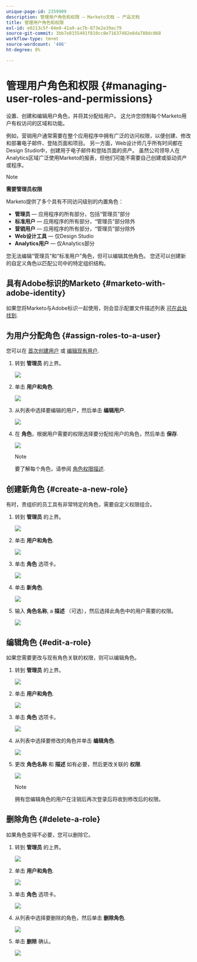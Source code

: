 ```yaml
---
unique-page-id: 2359909
description: 管理用户角色和权限 — Marketo文档 — 产品文档
title: 管理用户角色和权限
exl-id: e0213c5f-04e0-41a9-ac7b-873e2e39ac79
source-git-commit: 3bb7e8155491f810cc0e71637482e6da788dc068
workflow-type: tm+mt
source-wordcount: '486'
ht-degree: 0%

---
```


# 管理用户角色和权限 {#managing-user-roles-and-permissions}

设置、创建和编辑用户角色，并将其分配给用户。 这允许您控制每个Marketo用户有权访问的区域和功能。

例如，营销用户通常需要在整个应用程序中拥有广泛的访问权限，以便创建、修改和部署电子邮件、登陆页面和项目。 另一方面，Web设计师几乎所有时间都在Design Studio中，创建用于电子邮件和登陆页面的资产。 虽然公司领导人在Analytics区域广泛使用Marketo的报表，但他们可能不需要自己创建或驱动资产或程序。

>[!NOTE]
>
>**需要管理员权限**

Marketo提供了多个具有不同访问级别的内置角色：

* **管理员**  — 应用程序的所有部分，包括“管理员”部分
* **标准用户**  — 应用程序的所有部分，“管理员”部分除外
* **营销用户**  — 应用程序的所有部分，“管理员”部分除外
* **Web设计工具**  — 仅Design Studio
* **Analytics用户**  — 仅Analytics部分

您无法编辑“管理员”和“标准用户”角色，但可以编辑其他角色。 您还可以创建新的自定义角色以匹配公司中的特定组织结构。

## 具有Adobe标识的Marketo {#marketo-with-adobe-identity}

如果您将Marketo与Adobe标识一起使用，则会显示配置文件描述列表 [可在此处找到](/help/marketo/product-docs/administration/marketo-with-adobe-identity/adobe-identity-management-overview.md#profile-levels).

## 为用户分配角色 {#assign-roles-to-a-user}

您可以在 [首次创建用户](/help/marketo/product-docs/administration/users-and-roles/create-delete-edit-and-change-a-user-role.md) 或 [编辑现有用户](/help/marketo/product-docs/administration/users-and-roles/managing-marketo-users.md).

1. 转到 **管理员** 的上界。

   ![](assets/managing-user-roles-and-permissions-1.png)

1. 单击 **用户和角色**.

   ![](assets/managing-user-roles-and-permissions-2.png)

1. 从列表中选择要编辑的用户，然后单击 **编辑用户**.

   ![](assets/managing-user-roles-and-permissions-3.png)

1. 在 **角色**，根据用户需要的权限选择要分配给用户的角色，然后单击 **保存**.

   ![](assets/managing-user-roles-and-permissions-4.png)

   >[!NOTE]
   >
   >要了解每个角色，请参阅  [角色权限描述](/help/marketo/product-docs/administration/users-and-roles/managing-user-roles-and-permissions/descriptions-of-role-permissions.md).

## 创建新角色 {#create-a-new-role}

有时，贵组织的员工具有非常特定的角色，需要自定义权限组合。

1. 转到 **管理员** 的上界。

   ![](assets/managing-user-roles-and-permissions-5.png)

1. 单击 **用户和角色**.

   ![](assets/managing-user-roles-and-permissions-6.png)

1. 单击 **角色** 选项卡。

   ![](assets/managing-user-roles-and-permissions-7.png)

1. 单击 **新角色**.

   ![](assets/managing-user-roles-and-permissions-8.png)

1. 输入 **角色名称**, a **描述** （可选），然后选择此角色中的用户需要的权限。

   ![](assets/managing-user-roles-and-permissions-9.png)

## 编辑角色 {#edit-a-role}

如果您需要更改与现有角色关联的权限，则可以编辑角色。

1. 转到 **管理员** 的上界。

   ![](assets/managing-user-roles-and-permissions-10.png)

1. 单击 **用户和角色**.

   ![](assets/managing-user-roles-and-permissions-11.png)

1. 单击 **角色** 选项卡。

   ![](assets/managing-user-roles-and-permissions-12.png)

1. 从列表中选择要修改的角色并单击 **编辑角色**.

   ![](assets/managing-user-roles-and-permissions-13.png)

1. 更改 **角色名称** 和 **描述** 如有必要，然后更改关联的 **权限**.

   ![](assets/managing-user-roles-and-permissions-14.png)

   >[!NOTE]
   >
   >拥有您编辑角色的用户在注销后再次登录后将收到修改后的权限。

## 删除角色 {#delete-a-role}

如果角色变得不必要，您可以删除它。

1. 转到 **管理员** 的上界。

   ![](assets/managing-user-roles-and-permissions-15.png)

1. 单击 **用户和角色**.

   ![](assets/managing-user-roles-and-permissions-16.png)

1. 单击 **角色** 选项卡。

   ![](assets/managing-user-roles-and-permissions-17.png)

1. 从列表中选择要删除的角色，然后单击 **删除角色**.

   ![](assets/managing-user-roles-and-permissions-18.png)

1. 单击 **删除** 确认。

   ![](assets/managing-user-roles-and-permissions-19.png)
